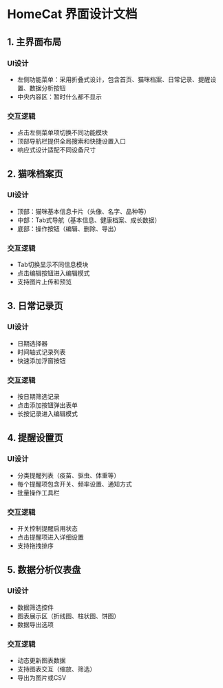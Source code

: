 # HomeCat 界面设计文档

## 1. 主界面布局
### UI设计
- 左侧功能菜单：采用折叠式设计，包含首页、猫咪档案、日常记录、提醒设置、数据分析按钮
- 中央内容区：暂时什么都不显示

### 交互逻辑
- 点击左侧菜单项切换不同功能模块
- 顶部导航栏提供全局搜索和快捷设置入口
- 响应式设计适配不同设备尺寸

## 2. 猫咪档案页
### UI设计
- 顶部：猫咪基本信息卡片（头像、名字、品种等）
- 中部：Tab式导航（基本信息、健康档案、成长数据）
- 底部：操作按钮（编辑、删除、导出）

### 交互逻辑
- Tab切换显示不同信息模块
- 点击编辑按钮进入编辑模式
- 支持图片上传和预览



## 3. 日常记录页
### UI设计
- 日期选择器
- 时间轴式记录列表
- 快速添加浮窗按钮

### 交互逻辑
- 按日期筛选记录
- 点击添加按钮弹出表单
- 长按记录进入编辑模式



## 4. 提醒设置页
### UI设计
- 分类提醒列表（疫苗、驱虫、体重等）
- 每个提醒项包含开关、频率设置、通知方式
- 批量操作工具栏

### 交互逻辑
- 开关控制提醒启用状态
- 点击提醒项进入详细设置
- 支持拖拽排序



## 5. 数据分析仪表盘
### UI设计
- 数据筛选控件
- 图表展示区（折线图、柱状图、饼图）
- 数据导出选项

### 交互逻辑
- 动态更新图表数据
- 支持图表交互（缩放、筛选）
- 导出为图片或CSV